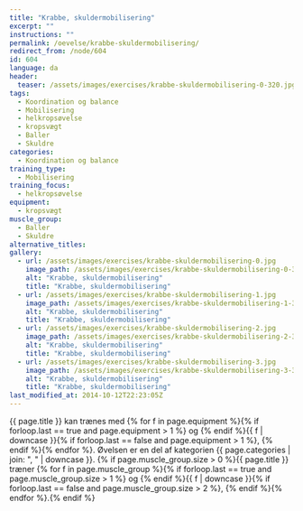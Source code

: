 ```yaml
---
title: "Krabbe, skuldermobilisering"
excerpt: ""
instructions: ""
permalink: /oevelse/krabbe-skuldermobilisering/
redirect_from: /node/604
id: 604
language: da
header:
  teaser: /assets/images/exercises/krabbe-skuldermobilisering-0-320.jpg
tags:
  - Koordination og balance
  - Mobilisering
  - helkropsøvelse
  - kropsvægt
  - Baller
  - Skuldre
categories:
  - Koordination og balance
training_type:
  - Mobilisering
training_focus:
  - helkropsøvelse
equipment:
  - kropsvægt
muscle_group:
  - Baller
  - Skuldre
alternative_titles:
gallery:
  - url: /assets/images/exercises/krabbe-skuldermobilisering-0.jpg
    image_path: /assets/images/exercises/krabbe-skuldermobilisering-0-320.jpg
    alt: "Krabbe, skuldermobilisering"
    title: "Krabbe, skuldermobilisering"
  - url: /assets/images/exercises/krabbe-skuldermobilisering-1.jpg
    image_path: /assets/images/exercises/krabbe-skuldermobilisering-1-320.jpg
    alt: "Krabbe, skuldermobilisering"
    title: "Krabbe, skuldermobilisering"
  - url: /assets/images/exercises/krabbe-skuldermobilisering-2.jpg
    image_path: /assets/images/exercises/krabbe-skuldermobilisering-2-320.jpg
    alt: "Krabbe, skuldermobilisering"
    title: "Krabbe, skuldermobilisering"
  - url: /assets/images/exercises/krabbe-skuldermobilisering-3.jpg
    image_path: /assets/images/exercises/krabbe-skuldermobilisering-3-320.jpg
    alt: "Krabbe, skuldermobilisering"
    title: "Krabbe, skuldermobilisering"
last_modified_at: 2014-10-12T22:23:05Z
---
```


{{ page.title }} kan trænes med {% for f in page.equipment %}{% if forloop.last == true and page.equipment > 1 %} og {% endif %}{{ f | downcase  }}{% if forloop.last == false and page.equipment > 1 %}, {% endif %}{% endfor %}. Øvelsen er en del af kategorien {{ page.categories | join: ", " | downcase }}. {% if page.muscle_group.size > 0 %}{{ page.title }} træner {% for f in page.muscle_group %}{% if forloop.last == true and page.muscle_group.size > 1 %} og {% endif %}{{ f | downcase }}{% if forloop.last == false and page.muscle_group.size > 2 %}, {% endif %}{% endfor %}.{% endif %}
